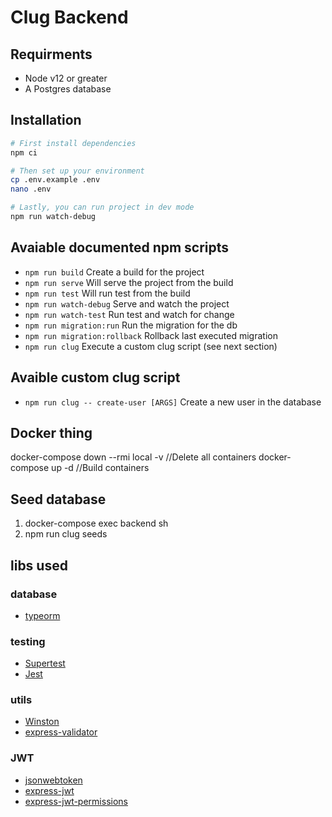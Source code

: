 # Clug Backend

## Requirments
- Node v12 or greater
- A Postgres database

## Installation
```bash
# First install dependencies
npm ci

# Then set up your environment
cp .env.example .env
nano .env

# Lastly, you can run project in dev mode
npm run watch-debug
```

## Avaiable documented npm scripts
- ``npm run build`` Create a build for the project
- ``npm run serve`` Will serve the project from the build
- ``npm run test`` Will run test from the build
- ``npm run watch-debug`` Serve and watch the project
- ``npm run watch-test`` Run test and watch for change
- ``npm run migration:run`` Run the migration for the db
- ``npm run migration:rollback`` Rollback last executed migration
- ``npm run clug`` Execute a custom clug script (see next section)

## Avaible custom clug script
- ``npm run clug -- create-user [ARGS]`` Create a new user in the database

## Docker thing
docker-compose down --rmi local -v //Delete all containers
docker-compose up -d //Build containers

## Seed database
1. docker-compose exec backend sh
2. npm run clug seeds

## libs used

### database
* [typeorm](https://typeorm.io/)

### testing
* [Supertest](https://www.npmjs.com/package/supertest)
* [Jest](jest)

### utils
* [Winston](https://www.npmjs.com/package/winston)
* [express-validator](https://express-validator.github.io/)

### JWT
* [jsonwebtoken](https://www.npmjs.com/package/jsonwebtoken)
* [express-jwt](https://www.npmjs.com/package/express-jwt)
* [express-jwt-permissions](https://github.com/MichielDeMey/express-jwt-permissions)